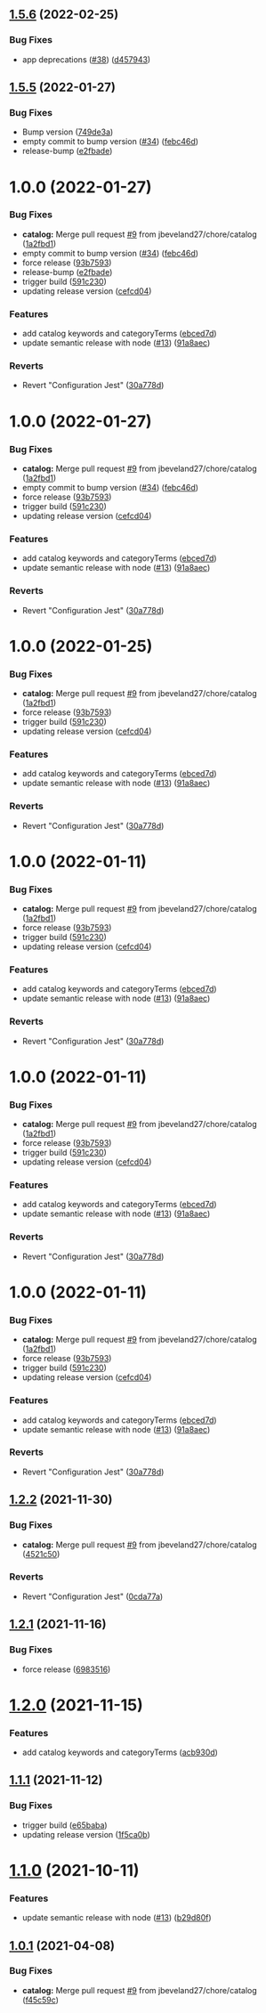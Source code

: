 ## [1.5.6](https://github.com/newrelic/nr1-pathpoint/compare/v1.5.5...v1.5.6) (2022-02-25)


### Bug Fixes

* app deprecations ([#38](https://github.com/newrelic/nr1-pathpoint/issues/38)) ([d457943](https://github.com/newrelic/nr1-pathpoint/commit/d457943dd52e30a77e1163954fa9114ad155044d))

## [1.5.5](https://github.com/newrelic/nr1-pathpoint/compare/v1.5.4...v1.5.5) (2022-01-27)


### Bug Fixes

* Bump version ([749de3a](https://github.com/newrelic/nr1-pathpoint/commit/749de3a93236adb378fcb5382d018341ca243b4b))
* empty commit to bump version ([#34](https://github.com/newrelic/nr1-pathpoint/issues/34)) ([febc46d](https://github.com/newrelic/nr1-pathpoint/commit/febc46d1d9002772bf782b0e9901d5272779dbb0))
* release-bump ([e2fbade](https://github.com/newrelic/nr1-pathpoint/commit/e2fbadecb4cd0d9a45f5be0ab30c6c2eab8d7805))

# 1.0.0 (2022-01-27)


### Bug Fixes

* **catalog:** Merge pull request [#9](https://github.com/newrelic/nr1-pathpoint/issues/9) from jbeveland27/chore/catalog ([1a2fbd1](https://github.com/newrelic/nr1-pathpoint/commit/1a2fbd16c40c9c8ab630970cfa1f5de5956d32fb))
* empty commit to bump version ([#34](https://github.com/newrelic/nr1-pathpoint/issues/34)) ([febc46d](https://github.com/newrelic/nr1-pathpoint/commit/febc46d1d9002772bf782b0e9901d5272779dbb0))
* force release ([93b7593](https://github.com/newrelic/nr1-pathpoint/commit/93b75936244c333db6b9f2bb06db27bcc508177f))
* release-bump ([e2fbade](https://github.com/newrelic/nr1-pathpoint/commit/e2fbadecb4cd0d9a45f5be0ab30c6c2eab8d7805))
* trigger build ([591c230](https://github.com/newrelic/nr1-pathpoint/commit/591c230ef7e5e33e9dbf6efc0443c9e57cfb56b1))
* updating release version ([cefcd04](https://github.com/newrelic/nr1-pathpoint/commit/cefcd04490845b30a96f00ca3fc2edcf0656f79e))


### Features

* add catalog keywords and categoryTerms ([ebced7d](https://github.com/newrelic/nr1-pathpoint/commit/ebced7d6d32892fab60e5910bfe6e66cc3c02396))
* update semantic release with node ([#13](https://github.com/newrelic/nr1-pathpoint/issues/13)) ([91a8aec](https://github.com/newrelic/nr1-pathpoint/commit/91a8aec9456c2a55b73de033e4f078156665f3df))


### Reverts

* Revert "Configuration Jest" ([30a778d](https://github.com/newrelic/nr1-pathpoint/commit/30a778dbaeee327060b993a9b406557d2ddca882))

# 1.0.0 (2022-01-27)


### Bug Fixes

* **catalog:** Merge pull request [#9](https://github.com/newrelic/nr1-pathpoint/issues/9) from jbeveland27/chore/catalog ([1a2fbd1](https://github.com/newrelic/nr1-pathpoint/commit/1a2fbd16c40c9c8ab630970cfa1f5de5956d32fb))
* empty commit to bump version ([#34](https://github.com/newrelic/nr1-pathpoint/issues/34)) ([febc46d](https://github.com/newrelic/nr1-pathpoint/commit/febc46d1d9002772bf782b0e9901d5272779dbb0))
* force release ([93b7593](https://github.com/newrelic/nr1-pathpoint/commit/93b75936244c333db6b9f2bb06db27bcc508177f))
* trigger build ([591c230](https://github.com/newrelic/nr1-pathpoint/commit/591c230ef7e5e33e9dbf6efc0443c9e57cfb56b1))
* updating release version ([cefcd04](https://github.com/newrelic/nr1-pathpoint/commit/cefcd04490845b30a96f00ca3fc2edcf0656f79e))


### Features

* add catalog keywords and categoryTerms ([ebced7d](https://github.com/newrelic/nr1-pathpoint/commit/ebced7d6d32892fab60e5910bfe6e66cc3c02396))
* update semantic release with node ([#13](https://github.com/newrelic/nr1-pathpoint/issues/13)) ([91a8aec](https://github.com/newrelic/nr1-pathpoint/commit/91a8aec9456c2a55b73de033e4f078156665f3df))


### Reverts

* Revert "Configuration Jest" ([30a778d](https://github.com/newrelic/nr1-pathpoint/commit/30a778dbaeee327060b993a9b406557d2ddca882))

# 1.0.0 (2022-01-25)


### Bug Fixes

* **catalog:** Merge pull request [#9](https://github.com/newrelic/nr1-pathpoint/issues/9) from jbeveland27/chore/catalog ([1a2fbd1](https://github.com/newrelic/nr1-pathpoint/commit/1a2fbd16c40c9c8ab630970cfa1f5de5956d32fb))
* force release ([93b7593](https://github.com/newrelic/nr1-pathpoint/commit/93b75936244c333db6b9f2bb06db27bcc508177f))
* trigger build ([591c230](https://github.com/newrelic/nr1-pathpoint/commit/591c230ef7e5e33e9dbf6efc0443c9e57cfb56b1))
* updating release version ([cefcd04](https://github.com/newrelic/nr1-pathpoint/commit/cefcd04490845b30a96f00ca3fc2edcf0656f79e))


### Features

* add catalog keywords and categoryTerms ([ebced7d](https://github.com/newrelic/nr1-pathpoint/commit/ebced7d6d32892fab60e5910bfe6e66cc3c02396))
* update semantic release with node ([#13](https://github.com/newrelic/nr1-pathpoint/issues/13)) ([91a8aec](https://github.com/newrelic/nr1-pathpoint/commit/91a8aec9456c2a55b73de033e4f078156665f3df))


### Reverts

* Revert "Configuration Jest" ([30a778d](https://github.com/newrelic/nr1-pathpoint/commit/30a778dbaeee327060b993a9b406557d2ddca882))

# 1.0.0 (2022-01-11)


### Bug Fixes

* **catalog:** Merge pull request [#9](https://github.com/newrelic/nr1-pathpoint/issues/9) from jbeveland27/chore/catalog ([1a2fbd1](https://github.com/newrelic/nr1-pathpoint/commit/1a2fbd16c40c9c8ab630970cfa1f5de5956d32fb))
* force release ([93b7593](https://github.com/newrelic/nr1-pathpoint/commit/93b75936244c333db6b9f2bb06db27bcc508177f))
* trigger build ([591c230](https://github.com/newrelic/nr1-pathpoint/commit/591c230ef7e5e33e9dbf6efc0443c9e57cfb56b1))
* updating release version ([cefcd04](https://github.com/newrelic/nr1-pathpoint/commit/cefcd04490845b30a96f00ca3fc2edcf0656f79e))


### Features

* add catalog keywords and categoryTerms ([ebced7d](https://github.com/newrelic/nr1-pathpoint/commit/ebced7d6d32892fab60e5910bfe6e66cc3c02396))
* update semantic release with node ([#13](https://github.com/newrelic/nr1-pathpoint/issues/13)) ([91a8aec](https://github.com/newrelic/nr1-pathpoint/commit/91a8aec9456c2a55b73de033e4f078156665f3df))


### Reverts

* Revert "Configuration Jest" ([30a778d](https://github.com/newrelic/nr1-pathpoint/commit/30a778dbaeee327060b993a9b406557d2ddca882))

# 1.0.0 (2022-01-11)


### Bug Fixes

* **catalog:** Merge pull request [#9](https://github.com/newrelic/nr1-pathpoint/issues/9) from jbeveland27/chore/catalog ([1a2fbd1](https://github.com/newrelic/nr1-pathpoint/commit/1a2fbd16c40c9c8ab630970cfa1f5de5956d32fb))
* force release ([93b7593](https://github.com/newrelic/nr1-pathpoint/commit/93b75936244c333db6b9f2bb06db27bcc508177f))
* trigger build ([591c230](https://github.com/newrelic/nr1-pathpoint/commit/591c230ef7e5e33e9dbf6efc0443c9e57cfb56b1))
* updating release version ([cefcd04](https://github.com/newrelic/nr1-pathpoint/commit/cefcd04490845b30a96f00ca3fc2edcf0656f79e))


### Features

* add catalog keywords and categoryTerms ([ebced7d](https://github.com/newrelic/nr1-pathpoint/commit/ebced7d6d32892fab60e5910bfe6e66cc3c02396))
* update semantic release with node ([#13](https://github.com/newrelic/nr1-pathpoint/issues/13)) ([91a8aec](https://github.com/newrelic/nr1-pathpoint/commit/91a8aec9456c2a55b73de033e4f078156665f3df))


### Reverts

* Revert "Configuration Jest" ([30a778d](https://github.com/newrelic/nr1-pathpoint/commit/30a778dbaeee327060b993a9b406557d2ddca882))

# 1.0.0 (2022-01-11)


### Bug Fixes

* **catalog:** Merge pull request [#9](https://github.com/newrelic/nr1-pathpoint/issues/9) from jbeveland27/chore/catalog ([1a2fbd1](https://github.com/newrelic/nr1-pathpoint/commit/1a2fbd16c40c9c8ab630970cfa1f5de5956d32fb))
* force release ([93b7593](https://github.com/newrelic/nr1-pathpoint/commit/93b75936244c333db6b9f2bb06db27bcc508177f))
* trigger build ([591c230](https://github.com/newrelic/nr1-pathpoint/commit/591c230ef7e5e33e9dbf6efc0443c9e57cfb56b1))
* updating release version ([cefcd04](https://github.com/newrelic/nr1-pathpoint/commit/cefcd04490845b30a96f00ca3fc2edcf0656f79e))


### Features

* add catalog keywords and categoryTerms ([ebced7d](https://github.com/newrelic/nr1-pathpoint/commit/ebced7d6d32892fab60e5910bfe6e66cc3c02396))
* update semantic release with node ([#13](https://github.com/newrelic/nr1-pathpoint/issues/13)) ([91a8aec](https://github.com/newrelic/nr1-pathpoint/commit/91a8aec9456c2a55b73de033e4f078156665f3df))


### Reverts

* Revert "Configuration Jest" ([30a778d](https://github.com/newrelic/nr1-pathpoint/commit/30a778dbaeee327060b993a9b406557d2ddca882))

## [1.2.2](https://github.com/newrelic/nr1-pathpoint/compare/v1.2.1...v1.2.2) (2021-11-30)


### Bug Fixes

* **catalog:** Merge pull request [#9](https://github.com/newrelic/nr1-pathpoint/issues/9) from jbeveland27/chore/catalog ([4521c50](https://github.com/newrelic/nr1-pathpoint/commit/4521c5081a7e26c08fd7db0b1dc81779282d7f18))


### Reverts

* Revert "Configuration Jest" ([0cda77a](https://github.com/newrelic/nr1-pathpoint/commit/0cda77ac1460dc04e9e6cfea05a0c4bce0500e86))

## [1.2.1](https://github.com/newrelic/nr1-pathpoint/compare/v1.2.0...v1.2.1) (2021-11-16)


### Bug Fixes

* force release ([6983516](https://github.com/newrelic/nr1-pathpoint/commit/6983516765fc49877fa81b0a4a46cb953b0b0b57))

# [1.2.0](https://github.com/newrelic/nr1-pathpoint/compare/v1.1.1...v1.2.0) (2021-11-15)


### Features

* add catalog keywords and categoryTerms ([acb930d](https://github.com/newrelic/nr1-pathpoint/commit/acb930d16227d65db053acbf6d705665ac8605b6))

## [1.1.1](https://github.com/newrelic/nr1-pathpoint/compare/v1.1.0...v1.1.1) (2021-11-12)


### Bug Fixes

* trigger build ([e65baba](https://github.com/newrelic/nr1-pathpoint/commit/e65baba98561d02e882a627ce1e05015438f5b91))
* updating release version ([1f5ca0b](https://github.com/newrelic/nr1-pathpoint/commit/1f5ca0bb38b602279be4c47aa47d50634229c09e))

# [1.1.0](https://github.com/newrelic/nr1-pathpoint/compare/v1.0.1...v1.1.0) (2021-10-11)


### Features

* update semantic release with node ([#13](https://github.com/newrelic/nr1-pathpoint/issues/13)) ([b29d80f](https://github.com/newrelic/nr1-pathpoint/commit/b29d80fa0bc4a4ce96bce5613508caca5b79c1f9))

## [1.0.1](https://github.com/newrelic/nr1-pathpoint/compare/v1.0.0...v1.0.1) (2021-04-08)


### Bug Fixes

* **catalog:** Merge pull request [#9](https://github.com/newrelic/nr1-pathpoint/issues/9) from jbeveland27/chore/catalog ([f45c59c](https://github.com/newrelic/nr1-pathpoint/commit/f45c59c82a11c6543c346c67e8c1815908d20a14))

